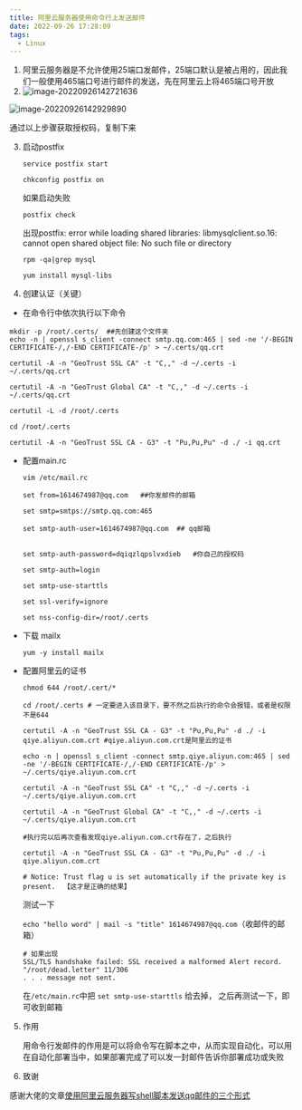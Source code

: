 ```yaml
---
title: 阿里云服务器使用命令行上发送邮件
date: 2022-09-26 17:28:09
tags:
  - Linux
---
```





1. 阿里云服务器是不允许使用25端口发邮件，25端口默认是被占用的，因此我们一般使用465端口号进行邮件的发送，先在阿里云上将465端口号开放
2. ![image-20220926142721636](https://leftover-md.oss-cn-guangzhou.aliyuncs.com/img-md/202209261427769.png)

  ![image-20220926142929890](https://leftover-md.oss-cn-guangzhou.aliyuncs.com/img-md/202209261429928.png)

通过以上步骤获取授权码，复制下来
<!-- more -->

3. 启动postfix

   `service postfix start`

   `chkconfig postfix on`

   如果启动失败

   `postfix check`

   出现postfix: error while loading shared libraries: libmysqlclient.so.16: cannot open shared object file: No such file or directory

   `rpm -qa|grep mysql`

   `yum install mysql-libs`


4. 创建认证（关键）
  - 在命令行中依次执行以下命令

  ```shell
  mkdir -p /root/.certs/  ##先创建这个文件夹
  echo -n | openssl s_client -connect smtp.qq.com:465 | sed -ne '/-BEGIN CERTIFICATE-/,/-END CERTIFICATE-/p' > ~/.certs/qq.crt
  
  certutil -A -n "GeoTrust SSL CA" -t "C,," -d ~/.certs -i ~/.certs/qq.crt
  
  certutil -A -n "GeoTrust Global CA" -t "C,," -d ~/.certs -i ~/.certs/qq.crt
  
  certutil -L -d /root/.certs
  
  cd /root/.certs
  
  certutil -A -n "GeoTrust SSL CA - G3" -t "Pu,Pu,Pu" -d ./ -i qq.crt
  
  ```
   - 配置main.rc

     ```shell
     vim /etc/mail.rc
     
     set from=1614674987@qq.com   ##你发邮件的邮箱
     
     set smtp=smtps://smtp.qq.com:465
     
     set smtp-auth-user=1614674987@qq.com  ## qq邮箱
     
     
     set smtp-auth-password=dqiqzlqpslvxdieb   #你自己的授权码
     
     set smtp-auth=login
     
     set smtp-use-starttls
     
     set ssl-verify=ignore
     
     set nss-config-dir=/root/.certs
     ```

   - 下载 mailx

     `yum -y install mailx`

   - 配置阿里云的证书

     ```shell
     chmod 644 /root/.cert/*
     
     cd /root/.certs # 一定要进入该目录下，要不然之后执行的命令会报错，或者是权限不是644
     
     certutil -A -n "GeoTrust SSL CA - G3" -t "Pu,Pu,Pu" -d ./ -i qiye.aliyun.com.crt #qiye.aliyun.com.crt是阿里云的证书
     
     echo -n | openssl s_client -connect smtp.qiye.aliyun.com:465 | sed -ne '/-BEGIN CERTIFICATE-/,/-END CERTIFICATE-/p' > ~/.certs/qiye.aliyun.com.crt
     
     certutil -A -n "GeoTrust SSL CA" -t "C,," -d ~/.certs -i ~/.certs/qiye.aliyun.com.crt
     
     certutil -A -n "GeoTrust Global CA" -t "C,," -d ~/.certs -i ~/.certs/qiye.aliyun.com.crt
     
     #执行完以后再次查看发现qiye.aliyun.com.crt存在了，之后执行
     
     certutil -A -n "GeoTrust SSL CA - G3" -t "Pu,Pu,Pu" -d ./ -i qiye.aliyun.com.crt
     
     # Notice: Trust flag u is set automatically if the private key is present.  【这才是正确的结果】
     
     ```

     测试一下

     `echo "hello word" | mail -s "title" 1614674987@qq.com`（收邮件的邮箱）

     ```shell
     # 如果出现
     SSL/TLS handshake failed: SSL received a malformed Alert record.
     "/root/dead.letter" 11/306
     . . . message not sent.
     ```

     在`/etc/main.rc`中把 `set smtp-use-starttls` 给去掉， 之后再测试一下，即可收到邮箱

     
5. 作用

   用命令行发邮件的作用是可以将命令写在脚本之中，从而实现自动化，可以用在自动化部署当中，如果部署完成了可以发一封邮件告诉你部署成功或失败

6. 致谢

 感谢大佬的文章[使用阿里云服务器写shell脚本发送qq邮件的三个形式](https://www.cnblogs.com/xuziyu/p/10708015.html)
